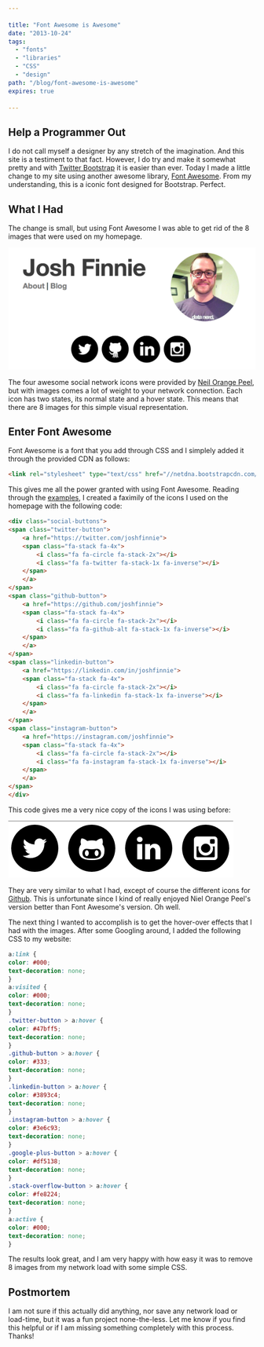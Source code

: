 ```yaml
---

title: "Font Awesome is Awesome"
date: "2013-10-24"
tags:
  - "fonts"
  - "libraries"
  - "CSS"
  - "design"
path: "/blog/font-awesome-is-awesome"
expires: true

---
```


## Help a Programmer Out

I do not call myself a designer by any stretch of the imagination. And this site is a testiment to that fact. However, I do try and make it somewhat pretty and with [Twitter Bootstrap](http://getbootstrap.com/) it is easier than ever. Today I made a little change to my site using another awesome library, [Font Awesome](http://fontawesome.io/). From my understanding, this is a iconic font designed for Bootstrap. Perfect.

## What I Had

The change is small, but using Font Awesome I was able to get rid of the 8 images that were used on my homepage.

![image](./homepage-screenshot.png)

The four awesome social network icons were provided by [Neil Orange Peel](http://www.neilorangepeel.com/free-social-icons/), but with images comes a lot of weight to your network connection. Each icon has two states, its normal state and a hover state. This means that there are 8 images for this simple visual representation.

## Enter Font Awesome

Font Awesome is a font that you add through CSS and I simplely added it through the provided CDN as follows:

```html
<link rel="stylesheet" type="text/css" href="//netdna.bootstrapcdn.com/font-awesome/4.0.0/css/font-awesome.min.css">
```

This gives me all the power granted with using Font Awesome. Reading through the [examples](http://fontawesome.io/examples/), I created a faximily of the icons I used on the homepage with the following code:

```html
<div class="social-buttons">
<span class="twitter-button">
    <a href="https://twitter.com/joshfinnie">
    <span class="fa-stack fa-4x">
        <i class="fa fa-circle fa-stack-2x"></i>
        <i class="fa fa-twitter fa-stack-1x fa-inverse"></i>
    </span>
    </a>
</span>
<span class="github-button">
    <a href="https://github.com/joshfinnie">
    <span class="fa-stack fa-4x">
        <i class="fa fa-circle fa-stack-2x"></i>
        <i class="fa fa-github-alt fa-stack-1x fa-inverse"></i>
    </span>
    </a>
</span>
<span class="linkedin-button">
    <a href="https://linkedin.com/in/joshfinnie">
    <span class="fa-stack fa-4x">
        <i class="fa fa-circle fa-stack-2x"></i>
        <i class="fa fa-linkedin fa-stack-1x fa-inverse"></i>
    </span>
    </a>
</span>
<span class="instagram-button">
    <a href="https://instagram.com/joshfinnie">
    <span class="fa-stack fa-4x">
        <i class="fa fa-circle fa-stack-2x"></i>
        <i class="fa fa-instagram fa-stack-1x fa-inverse"></i>
    </span>
    </a>
</span>
</div>
```

This code gives me a very nice copy of the icons I was using before:

![image](./new-social-icons.png)

They are very similar to what I had, except of course the different icons for [Github](http://github.com). This is unfortunate since I kind of really enjoyed Niel Orange Peel's version better than Font Awesome's version. Oh well.

The next thing I wanted to accomplish is to get the hover-over effects that I had with the images. After some Googling around, I added the following CSS to my website:

```css
a:link {
color: #000;
text-decoration: none;
}
a:visited {
color: #000;
text-decoration: none;
}
.twitter-button > a:hover {
color: #47bff5;
text-decoration: none;
}
.github-button > a:hover {
color: #333;
text-decoration: none;
}
.linkedin-button > a:hover {
color: #3893c4;
text-decoration: none;
}
.instagram-button > a:hover {
color: #3e6c93;
text-decoration: none;
}
.google-plus-button > a:hover {
color: #df5138;
text-decoration: none;
}
.stack-overflow-button > a:hover {
color: #fe8224;
text-decoration: none;
}
a:active {
color: #000;
text-decoration: none;
}
```

The results look great, and I am very happy with how easy it was to remove 8 images from my network load with some simple CSS.

## Postmortem

I am not sure if this actually did anything, nor save any network load or load-time, but it was a fun project none-the-less. Let me know if you find this helpful or if I am missing something completely with this process. Thanks!
